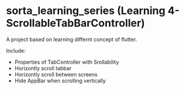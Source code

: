 # sorta_learning_series (Learning 4- ScrollableTabBarController)

A project based on learning differnt concept of flutter.

Include:
 - Properties of TabController with Srollability
 - Horizontly scroll tabbar
 - Horizontly scroll between screens
 - Hide AppBar when scrolling vertically

